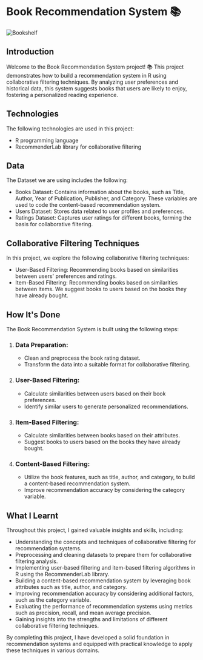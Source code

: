 <h1>Book Recommendation System 📚</h1>

<img src="" alt="Bookshelf">

<h2>Introduction</h2>

<p>Welcome to the Book Recommendation System project! 📚 This project demonstrates how to build a recommendation system in R using collaborative filtering techniques. By analyzing user preferences and historical data, this system suggests books that users are likely to enjoy, fostering a personalized reading experience.</p>

<h2>Technologies</h2>

<p>The following technologies are used in this project:</p>

<ul>
  <li>R programming language</li>
  <li>RecommenderLab library for collaborative filtering</li>
</ul>

<h2>Data</h2>

<p>The Dataset we are using includes the following:</p>

<ul>
  <li>Books Dataset: Contains information about the books, such as Title, Author, Year of Publication, Publisher, and Category. These variables are used to code the content-based recommendation system.</li>
  <li>Users Dataset: Stores data related to user profiles and preferences.</li>
  <li>Ratings Dataset: Captures user ratings for different books, forming the basis for collaborative filtering.</li>
</ul>

<h2>Collaborative Filtering Techniques</h2>

<p>In this project, we explore the following collaborative filtering techniques:</p>

<ul>
  <li>User-Based Filtering: Recommending books based on similarities between users' preferences and ratings.</li>
  <li>Item-Based Filtering: Recommending books based on similarities between items. We suggest books to users based on the books they have already bought.</li>
</ul>

<h2>How It's Done</h2>

<p>The Book Recommendation System is built using the following steps:</p>

<ol>
  <li>
    <h3>Data Preparation:</h3>
    <ul>
      <li>Clean and preprocess the book rating dataset.</li>
      <li>Transform the data into a suitable format for collaborative filtering.</li>
    </ul>
  </li>
  <li>
    <h3>User-Based Filtering:</h3>
    <ul>
      <li>Calculate similarities between users based on their book preferences.</li>
      <li>Identify similar users to generate personalized recommendations.</li>
    </ul>
  </li>
  <li>
    <h3>Item-Based Filtering:</h3>
    <ul>
      <li>Calculate similarities between books based on their attributes.</li>
      <li>Suggest books to users based on the books they have already bought.</li>
    </ul>
  </li>
  <li>
    <h3>Content-Based Filtering:</h3>
    <ul>
      <li>Utilize the book features, such as title, author, and category, to build a content-based recommendation system.</li>
      <li>Improve recommendation accuracy by considering the category variable.</li>
    </ul>
  </li>
</ol>

<h2>What I Learnt </h2>

<p>Throughout this project, I gained valuable insights and skills, including:</p>

<ul>
  <li>Understanding the concepts and techniques of collaborative filtering for recommendation systems.</li>
  <li>Preprocessing and cleaning datasets to prepare them for collaborative filtering analysis.</li>
  <li>Implementing user-based filtering and item-based filtering algorithms in R using the RecommenderLab library.</li>
  <li>Building a content-based recommendation system by leveraging book attributes such as title, author, and category.</li>
  <li>Improving recommendation accuracy by considering additional factors, such as the category variable.</li>
  <li>Evaluating the performance of recommendation systems using metrics such as precision, recall, and mean average precision.</li>
  <li>Gaining insights into the strengths and limitations of different collaborative filtering techniques.</li>
</ul>

<p>By completing this project, I have developed a solid foundation in recommendation systems and equipped with practical knowledge to apply these techniques in various domains.</p>

